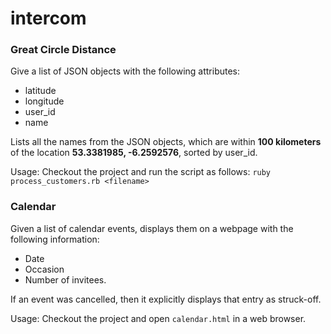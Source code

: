 # intercom

### Great Circle Distance

Give a list of JSON objects with the following attributes:
- latitude
- longitude
- user_id
- name

Lists all the names from the JSON objects, which are within **100 kilometers** of the location **53.3381985, -6.2592576**, sorted by user_id.

Usage: Checkout the project and run the script as follows: 
```ruby process_customers.rb <filename>```

### Calendar

Given a list of calendar events, displays them on a webpage with the following information:
- Date
- Occasion
- Number of invitees.

If an event was cancelled, then it explicitly displays that entry as struck-off.

Usage: Checkout the project and open ```calendar.html``` in a web browser.
